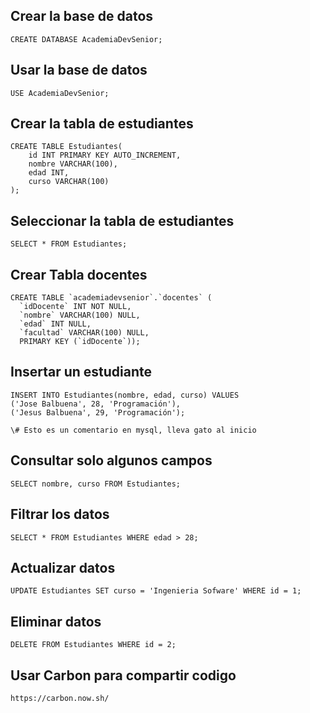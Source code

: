 ## Crear la base de datos
```
CREATE DATABASE AcademiaDevSenior;
```

## Usar la base de datos

```
USE AcademiaDevSenior;
```


## Crear la tabla de estudiantes
```
CREATE TABLE Estudiantes(
    id INT PRIMARY KEY AUTO_INCREMENT,
    nombre VARCHAR(100),
    edad INT,
    curso VARCHAR(100)
);
```

## Seleccionar la tabla de estudiantes
```
SELECT * FROM Estudiantes;
```

## Crear Tabla docentes

```
CREATE TABLE `academiadevsenior`.`docentes` (
  `idDocente` INT NOT NULL,
  `nombre` VARCHAR(100) NULL,
  `edad` INT NULL,
  `facultad` VARCHAR(100) NULL,
  PRIMARY KEY (`idDocente`));

```
## Insertar un estudiante

```
INSERT INTO Estudiantes(nombre, edad, curso) VALUES
('Jose Balbuena', 28, 'Programación'),
('Jesus Balbuena', 29, 'Programación');
```

```
\# Esto es un comentario en mysql, lleva gato al inicio
```

## Consultar solo algunos campos
```
SELECT nombre, curso FROM Estudiantes;
```

## Filtrar los datos

```
SELECT * FROM Estudiantes WHERE edad > 28;
```

## Actualizar datos
```
UPDATE Estudiantes SET curso = 'Ingenieria Sofware' WHERE id = 1;
```

## Eliminar datos

```
DELETE FROM Estudiantes WHERE id = 2;
```

## Usar Carbon para compartir codigo
```
https://carbon.now.sh/
```
